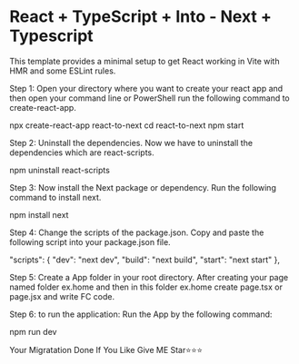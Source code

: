 # React + TypeScript + Into - Next + Typescript

This template provides a minimal setup to get React working in Vite with HMR and some ESLint rules.

Step 1: Open your directory where you want to create your react app and then open your command line or PowerShell run the following command to create-react-app.

npx create-react-app react-to-next
cd react-to-next 
npm start 

Step 2: Uninstall the dependencies. Now we have to uninstall the dependencies which are react-scripts.

npm uninstall react-scripts 

Step 3: Now install the Next package or dependency. Run the following command to install next.

npm install next 

Step 4: Change the scripts of the package.json. Copy and paste the following script into your package.json file.

"scripts": {
    "dev": "next dev",
    "build": "next build",
    "start": "next start"
},

Step 5: Create a App folder in your root directory. After creating your page named folder ex.home 
and then in this folder ex.home create page.tsx or page.jsx and write FC code.


Step 6: to run the application: Run the App by the following command:

npm run dev

Your Migratation Done If You Like Give ME Star⭐⭐⭐
